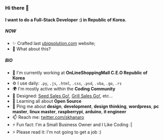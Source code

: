 ### Hi there 👋

#### I want to do a Full-Stack Developer :) in Republic of Korea.

##### NOW

- ✨ Crafted last [ubiqsolution.com](http://www.ubiqsolution.com) website;
- 🍑 What about this?

##### BIO

- 🏢 I'm currently working at **OnLineShoppingMall C.E.O Republic of Korea**
- ⚙️ I use daily: `.py`, `.js`, `.html`, `.css`, `.psd`, `.vba`, `.go`, `.rs`
- 🌍 I'm mostly active within the **Coding Community**
- 💅 Designed: [Seed Sales Go!](http://grass.dothome.co.kr), [Grill Sales Go!](http://smartallkr.cafe24.com), etc…
- 🌱 Learning all about **Open Source**
- 💬 Ping me about **design**, **development**, **design thinking**, **wordpress**, **pc master**, **linux master**, **raspberrypi**, **arduino**, **it engineer**
- 📫 Reach me: [twitter.com/skhanaro](https://twitter.com/skhanaro)
- ⚡️ Fun fact: I'm a Small Business Owner and I Like Coding :|
- ⚡️ Please read it: I'm not going to get a job :)
